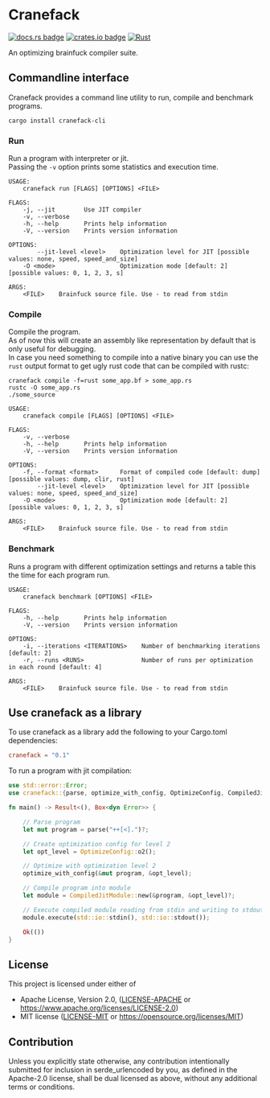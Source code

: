 # Cranefack

[![docs.rs badge](https://docs.rs/cranefack/badge.svg)](https://docs.rs/cranefack/)
[![crates.io badge](https://img.shields.io/crates/v/cranefack.svg)](https://crates.io/crates/cranefack/)
[![Rust](https://github.com/vstroebel/cranefack/actions/workflows/rust.yml/badge.svg)](https://github.com/vstroebel/cranefack/actions/workflows/rust.yml)

An optimizing brainfuck compiler suite.

## Commandline interface

Cranefack provides a command line utility to run, compile and benchmark programs.

```shell
cargo install cranefack-cli
```

### Run

Run a program with interpreter or jit.<br>
Passing the `-v` option prints some statistics and execution time.

```text
USAGE:
    cranefack run [FLAGS] [OPTIONS] <FILE>

FLAGS:
    -j, --jit        Use JIT compiler
    -v, --verbose    
    -h, --help       Prints help information
    -V, --version    Prints version information

OPTIONS:
        --jit-level <level>    Optimization level for JIT [possible values: none, speed, speed_and_size]
    -O <mode>                  Optimization mode [default: 2]  [possible values: 0, 1, 2, 3, s]

ARGS:
    <FILE>    Brainfuck source file. Use - to read from stdin
```

### Compile

Compile the program.<br>
As of now this will create an assembly like representation by default that is only useful for debugging.<br>
In case you need something to compile into a native binary you can use the `rust` output format to get ugly rust code
that can be compiled with rustc:

```shell
cranefack compile -f=rust some_app.bf > some_app.rs
rustc -O some_app.rs
./some_source
```

```text
USAGE:
    cranefack compile [FLAGS] [OPTIONS] <FILE>

FLAGS:
    -v, --verbose    
    -h, --help       Prints help information
    -V, --version    Prints version information

OPTIONS:
    -f, --format <format>      Format of compiled code [default: dump]  [possible values: dump, clir, rust]
        --jit-level <level>    Optimization level for JIT [possible values: none, speed, speed_and_size]
    -O <mode>                  Optimization mode [default: 2]  [possible values: 0, 1, 2, 3, s]

ARGS:
    <FILE>    Brainfuck source file. Use - to read from stdin
```

### Benchmark

Runs a program with different optimization settings and returns a table this the time for each program run.

```text
USAGE:
    cranefack benchmark [OPTIONS] <FILE>

FLAGS:
    -h, --help       Prints help information
    -V, --version    Prints version information

OPTIONS:
    -i, --iterations <ITERATIONS>    Number of benchmarking iterations [default: 2]
    -r, --runs <RUNS>                Number of runs per optimization in each round [default: 4]

ARGS:
    <FILE>    Brainfuck source file. Use - to read from stdin
```

## Use cranefack as a library

To use cranefack as a library add the following to your Cargo.toml dependencies:

```toml
cranefack = "0.1"
```

To run a program with jit compilation:

```rust
use std::error::Error;
use cranefack::{parse, optimize_with_config, OptimizeConfig, CompiledJitModule};

fn main() -> Result<(), Box<dyn Error>> {

    // Parse program
    let mut program = parse("++[<].")?;

    // Create optimization config for level 2
    let opt_level = OptimizeConfig::o2();

    // Optimize with optimization level 2
    optimize_with_config(&mut program, &opt_level);

    // Compile program into module
    let module = CompiledJitModule::new(&program, &opt_level)?;

    // Execute compiled module reading from stdin and writing to stdout
    module.execute(std::io::stdin(), std::io::stdout());

    Ok(())
}
```

## License

This project is licensed under either of

* Apache License, Version 2.0, ([LICENSE-APACHE](LICENSE-APACHE) or https://www.apache.org/licenses/LICENSE-2.0)
* MIT license ([LICENSE-MIT](LICENSE-MIT) or https://opensource.org/licenses/MIT)

## Contribution

Unless you explicitly state otherwise, any contribution intentionally submitted for inclusion in serde_urlencoded by
you, as defined in the Apache-2.0 license, shall be dual licensed as above, without any additional terms or conditions.
